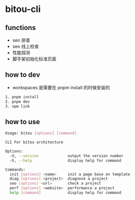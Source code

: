 # bitou-cli

## functions

- seo 排查
- seo 线上检查
- 性能探测
- 脚手架初始化标准页面

## how to dev

- workspaces 是需要在 pnpm install 的时候安装的

```bash
1. pnpm install
2. pnpm dev
3. npm link
```

## how to use

```bash
Usage: bitou [options] [command]

CLI For bitou architecture

Options:
  -V, --version             output the version number
  -h, --help                display help for command

Commands:
  init [options] <name>     init a page base on template
  diag [options] <project>  diagnose a project
  seo [options] <url>       check a project
  perf [options] <website>  performance a project
  help [command]            display help for command

```
